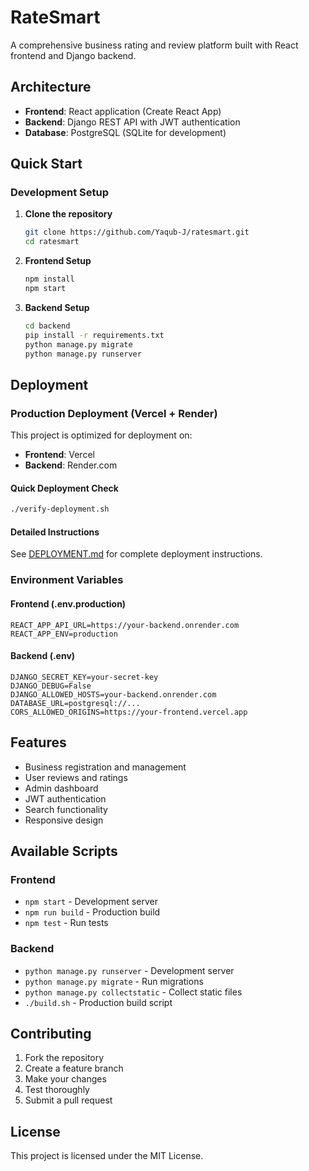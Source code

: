 # RateSmart

A comprehensive business rating and review platform built with React frontend and Django backend.

## Architecture

- **Frontend**: React application (Create React App)
- **Backend**: Django REST API with JWT authentication
- **Database**: PostgreSQL (SQLite for development)

## Quick Start

### Development Setup

1. **Clone the repository**
   ```bash
   git clone https://github.com/Yaqub-J/ratesmart.git
   cd ratesmart
   ```

2. **Frontend Setup**
   ```bash
   npm install
   npm start
   ```

3. **Backend Setup**
   ```bash
   cd backend
   pip install -r requirements.txt
   python manage.py migrate
   python manage.py runserver
   ```

## Deployment

### Production Deployment (Vercel + Render)

This project is optimized for deployment on:
- **Frontend**: Vercel
- **Backend**: Render.com

#### Quick Deployment Check
```bash
./verify-deployment.sh
```

#### Detailed Instructions
See [DEPLOYMENT.md](DEPLOYMENT.md) for complete deployment instructions.

### Environment Variables

#### Frontend (.env.production)
```
REACT_APP_API_URL=https://your-backend.onrender.com
REACT_APP_ENV=production
```

#### Backend (.env)
```
DJANGO_SECRET_KEY=your-secret-key
DJANGO_DEBUG=False
DJANGO_ALLOWED_HOSTS=your-backend.onrender.com
DATABASE_URL=postgresql://...
CORS_ALLOWED_ORIGINS=https://your-frontend.vercel.app
```

## Features

- Business registration and management
- User reviews and ratings
- Admin dashboard
- JWT authentication
- Search functionality
- Responsive design

## Available Scripts

### Frontend
- `npm start` - Development server
- `npm run build` - Production build
- `npm test` - Run tests

### Backend
- `python manage.py runserver` - Development server
- `python manage.py migrate` - Run migrations
- `python manage.py collectstatic` - Collect static files
- `./build.sh` - Production build script

## Contributing

1. Fork the repository
2. Create a feature branch
3. Make your changes
4. Test thoroughly
5. Submit a pull request

## License

This project is licensed under the MIT License.
